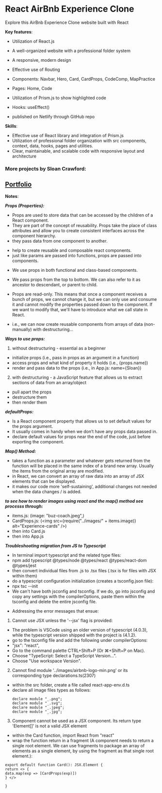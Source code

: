 # React AirBnb Experience Clone

Explore this AirBnb Experience Clone website built with React

**Key features**:

- Utilization of React.js
- A well-organized website with a professional folder system
- A responsive, modern design

- Effective use of Routing
- Components: Navbar, Hero, Card, CardProps, CodeComp, MapPractice
- Pages: Home, Code
- Utilization of Prism.js to show highlighted code
- Hooks: useEffect()
- published on Netlify through GitHub repo

**Skills**:

- Effective use of React library and integration of Prism.js
- Utilization of professional folder organization with src components, context, data, hooks, pages and utilities.
- Clear, maintainable, and scalable code with responsive layout and architecture

### More projects by Sloan Crawford:

## [Portfolio](https://sloan-crawford-professional-portfolio.netlify.app/)

**Notes**:

**_Props (Properties):_**

- Props are used to store data that can be accessed by the children of a React component.
- They are part of the concept of reusability. Props take the place of class attributes and allow you to create consistent interfaces across the component hierarchy.
- they pass data from one component to another.

* help to create reusable and composable react components.
* just like params are passed into functions, props are passed into components.

- We use props in both functional and class-based components.
- We pass props from the top to bottom. We can also refer to it as ancestor to descendant, or parent to child.
- Props are read-only. This means that once a component receives a bunch of props, we cannot change it, but we can only use and consume it and cannot modify the properties passed down to the component. If we want to modify that, we'll have to introduce what we call state in React.

- i.e., we can now create reusable components from arrays of data (non-manually) with destructuring...

**_Ways to use props:_**

1. without destructuring - essential as a beginner

- initialize props (i.e., pass in props as an argument in a function)
- access props and what kind of property it holds (i.e., {props.name})
- render and pass data to the props (i.e., in App.js: name={Sloan})

2. with destructuring - a JavaScript feature that allows us to extract sections of data from an array/object

- pull apart the props
- destructure them
- then render them

**_defaultProps:_**

- Is a React component property that allows us to set default values for the props argument.
- It usually comes in handy when we don’t have any props data passed in.
- declare default values for props near the end of the code, just before exporting the component.

**_Map() Method:_**

- takes a function as a parameter and whatever gets returned from the function will be placed in the same index of a brand new array. Usually the items from the original array are modified.
- in React, we can convert an array of raw data into an array of JSX elements that can be displayed.
- it makes our code more 'self-sustaining', additional changes not needed when the data changes / is added.

**_to see how to render images using react and the map() method see processs through:_**

- items.js: (image: "buz-coach.jpeg",)
- CardProps.js: (<img src={require("../images/" + items.image)} alt="Experience-cards" />)
- then into Card.js
- then into App.js

**_Troubleshooting migration from JS to Typescript_**

- In terminal import typescript and the related type files:
- npm add typescript @types/node @types/react @types/react-dom @types/jest
- then convert individual files from .js to .tsx files (.tsx is for files with JSX within them)
- do a typescript configuration initialization (creates a tsconfig.json file):
- npx tsc --init
- We can't have both jsconfig and tsconfig. If we do, go into jsconfig and copy any settings with the compilerOptions, paste them within the tsconfig and delete the entire jsconfig file.

* Addressing the error messages that ensue:

1. Cannot use JSX unless the '--jsx' flag is provided:

- The problem is VSCode using an older version of typescript (4.0.3), while the typescript version shipped with the project is (4.1.2).
- go to the tsconfig file and add the following under compilerOptions:
- "jsx": "react",
- Go to the command palette CTRL+Shift+P (Or ⌘+Shift+P on Mac).
- Choose "TypeScript: Select a TypeScript Version...".
- Choose "Use workspace Version".

2. Cannot find module '../images/airbnb-logo-min.png' or its corresponding type declarations.ts(2307)

- within the src folder, create a file called react-app-env.d.ts
- declare all image files types as follows:
  ```
  declare module "_.png";
  declare module "_.svg";
  declare module "_.jpeg";
  declare module "_.jpg";
  ```

3. Component cannot be used as a JSX component. Its return type 'Element[]' is not a valid JSX element

- within the Card function, import React from "react"
- wrap the function return in a fragment (A component needs to return a single root element. We can use fragments to package an array of elements as a single element, by using the fragment as that single root element.):

```
export default function Card(): JSX.Element {
return <> {
data.map(exp => [CardProps(exp)])
} </>

}

```
